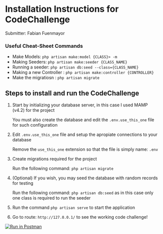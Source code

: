 # Installation Instructions for CodeChallenge

Submitter: Fabian Fuenmayor

### Useful Cheat-Sheet Commands

- Make Models: `php artisan make:model {CLASS}> -m`
- Making Seeders: `php artisan make:seeder {CLASS_NAME}`
- Running a seeder: `php artisan db:seed --class={CLASS_NAME}`
- Making a new Controller : `php artisan make:controller {CONTROLLER}`
- Make the migratiosn : `php artisan migrate`

## Steps to install and run the CodeChallenge

1. Start by initializing your database server, in this case I used MAMP (v4.2) for the project
	
	You must also create the database and edit the `.env.use_this_one` file for such configuration

2. Edit `.env.use_this_one` file and setup the apropiate connections to your database

	Remove the `use_this_one` extension so that the file is simply name: `.env`

3. Create migrations required for the project

	Run the following command: `php artisan migrate`

4. (Optional) If you wish, you may seed the database with random records for testing

	Run the following command: `php artisan db:seed` as in this case only one class is required to run the seeder

5. Run the command `php artisan serve` to start the application
6. Go to route: `http://127.0.0.1/` to see the working code challenge!

[![Run in Postman](https://run.pstmn.io/button.svg)](https://app.getpostman.com/run-collection/212ad6a471aaae9f4844)